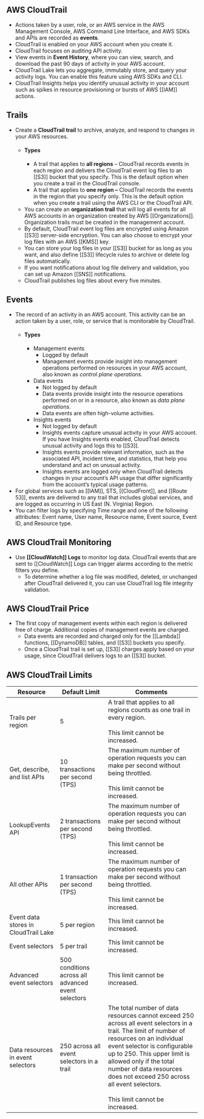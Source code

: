 ## AWS CloudTrail

- Actions taken by a user, role, or an AWS service in the AWS Management Console, AWS Command Line Interface, and AWS SDKs and APIs are recorded as **events**.
- CloudTrail is enabled on your AWS account when you create it.
- CloudTrail focuses on auditing API activity.
- View events in **Event History**, where you can view, search, and download the past 90 days of activity in your AWS account.
- CloudTrail Lake lets you aggregate, immutably store, and query your activity logs. You can enable this feature using AWS SDKs and CLI.
- CloudTrail Insights helps you identify unusual activity in your account such as spikes in resource provisioning or bursts of AWS [[IAM]] actions.

## **Trails**

- Create a **CloudTrail trail** to archive, analyze, and respond to changes in your AWS resources.
    - #### Types
        - A trail that applies to **all regions** – CloudTrail records events in each region and delivers the CloudTrail event log files to an [[S3]] bucket that you specify. This is the default option when you create a trail in the CloudTrail console.
        - A trail that applies to **one region –** CloudTrail records the events in the region that you specify only. This is the default option when you create a trail using the AWS CLI or the CloudTrail API.
    - You can create an **organization trail** that will log all events for all AWS accounts in an organization created by AWS [[Organizations]]. Organization trails must be created in the management account.
    - By default, CloudTrail event log files are encrypted using Amazon [[S3]] server-side encryption. You can also choose to encrypt your log files with an AWS [[KMS]] key.
    - You can store your log files in your [[S3]] bucket for as long as you want, and also define [[S3]] lifecycle rules to archive or delete log files automatically.
    - If you want notifications about log file delivery and validation, you can set up Amazon [[SNS]] notifications.
    - CloudTrail publishes log files about every five minutes.

## **Events**

- The record of an activity in an AWS account. This activity can be an action taken by a user, role, or service that is monitorable by CloudTrail.
    - #### Types
        - Management events
            - Logged by default
            - Management events provide insight into management operations performed on resources in your AWS account, also known as _control plane operations_.
        - Data events
            - Not logged by default
            - Data events provide insight into the resource operations performed on or in a resource, also known as _data plane operations_.
            - Data events are often high-volume activities.
        - Insights events
            - Not logged by default
            - Insights events capture unusual activity in your AWS account. If you have Insights events enabled, CloudTrail detects unusual activity and logs this to [[S3]].
            - Insights events provide relevant information, such as the associated API, incident time, and statistics, that help you understand and act on unusual activity. 
            - Insights events are logged only when CloudTrail detects changes in your account’s API usage that differ significantly from the account’s typical usage patterns.
- For global services such as [[IAM]], STS, [[CloudFront]], and [[Route 53]], events are delivered to any trail that includes global services, and are logged as occurring in US East (N. Virginia) Region.
- You can filter logs by specifying Time range and one of the following attributes: Event name, User name, Resource name, Event source, Event ID, and Resource type.

## **AWS CloudTrail Monitoring**

- Use **[[CloudWatch]] Logs** to monitor log data. CloudTrail events that are sent to [[CloudWatch]] Logs can trigger alarms according to the metric filters you define.
    - To determine whether a log file was modified, deleted, or unchanged after CloudTrail delivered it, you can use CloudTrail log file integrity validation.

## **AWS CloudTrail Price**

- The first copy of management events within each region is delivered free of charge. Additional copies of management events are charged.
    - Data events are recorded and charged only for the [[Lambda]] functions, [[DynamoDB]] tables, and [[S3]] buckets you specify.
    - Once a CloudTrail trail is set up, [[S3]] charges apply based on your usage, since CloudTrail delivers logs to an [[S3]] bucket.

## **AWS CloudTrail Limits**

| **Resource**                         | **Default Limit**                                  | **Comments**                                                                                                                                                                                                                                                                                                                                          |
| ------------------------------------ | -------------------------------------------------- | ----------------------------------------------------------------------------------------------------------------------------------------------------------------------------------------------------------------------------------------------------------------------------------------------------------------------------------------------------- |
| Trails per region                    | 5                                                  | A trail that applies to all regions counts as one trail in every region.<br><br>This limit cannot be increased.                                                                                                                                                                                                                                       |
| Get, describe, and list APIs         | 10 transactions per second (TPS)                   | The maximum number of operation requests you can make per second without being throttled.<br><br>This limit cannot be increased.                                                                                                                                                                                                                      |
| LookupEvents API                     | 2 transactions per second (TPS)                    | The maximum number of operation requests you can make per second without being throttled.<br><br>This limit cannot be increased.                                                                                                                                                                                                                      |
| All other APIs                       | 1 transaction per second (TPS)                     | The maximum number of operation requests you can make per second without being throttled.<br><br>This limit cannot be increased.                                                                                                                                                                                                                      |
| Event data stores in CloudTrail Lake | 5 per region                                       | This limit cannot be increased.                                                                                                                                                                                                                                                                                                                       |
| Event selectors                      | 5 per trail                                        | This limit cannot be increased.                                                                                                                                                                                                                                                                                                                       |
| Advanced event selectors             | 500 conditions across all advanced event selectors | This limit cannot be increased.                                                                                                                                                                                                                                                                                                                       |
| Data resources in event selectors    | 250 across all event selectors in a trail          | The total number of data resources cannot exceed 250 across all event selectors in a trail. The limit of number of resources on an individual event selector is configurable up to 250. This upper limit is allowed only if the total number of data resources does not exceed 250 across all event selectors.<br><br>This limit cannot be increased. |
